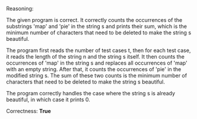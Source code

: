 Reasoning:

The given program is correct. It correctly counts the occurrences of the substrings 'map' and 'pie' in the string s and prints their sum, which is the minimum number of characters that need to be deleted to make the string s beautiful.

The program first reads the number of test cases t, then for each test case, it reads the length of the string n and the string s itself. It then counts the occurrences of 'map' in the string s and replaces all occurrences of 'map' with an empty string. After that, it counts the occurrences of 'pie' in the modified string s. The sum of these two counts is the minimum number of characters that need to be deleted to make the string s beautiful.

The program correctly handles the case where the string s is already beautiful, in which case it prints 0.

Correctness: **True**